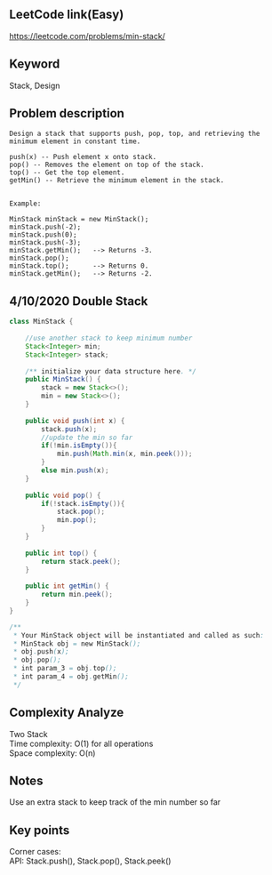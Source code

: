 ## LeetCode link(Easy)
https://leetcode.com/problems/min-stack/

## Keyword
Stack, Design

## Problem description
```
Design a stack that supports push, pop, top, and retrieving the minimum element in constant time.

push(x) -- Push element x onto stack.
pop() -- Removes the element on top of the stack.
top() -- Get the top element.
getMin() -- Retrieve the minimum element in the stack.
 

Example:

MinStack minStack = new MinStack();
minStack.push(-2);
minStack.push(0);
minStack.push(-3);
minStack.getMin();   --> Returns -3.
minStack.pop();
minStack.top();      --> Returns 0.
minStack.getMin();   --> Returns -2.
```
## 4/10/2020 Double Stack

```java
class MinStack {
    
    //use another stack to keep minimum number
    Stack<Integer> min;
    Stack<Integer> stack;
    
    /** initialize your data structure here. */
    public MinStack() {
        stack = new Stack<>();
        min = new Stack<>();
    }
    
    public void push(int x) {
        stack.push(x);
        //update the min so far
        if(!min.isEmpty()){
            min.push(Math.min(x, min.peek()));
        }
        else min.push(x);
    }
    
    public void pop() {
        if(!stack.isEmpty()){
            stack.pop();
            min.pop();
        }
    }
    
    public int top() {
        return stack.peek();
    }
    
    public int getMin() {
        return min.peek();
    }
}

/**
 * Your MinStack object will be instantiated and called as such:
 * MinStack obj = new MinStack();
 * obj.push(x);
 * obj.pop();
 * int param_3 = obj.top();
 * int param_4 = obj.getMin();
 */
```

## Complexity Analyze
Two Stack\
Time complexity: O(1) for all operations\
Space complexity: O(n)

## Notes
Use an extra stack to keep track of the min number so far

## Key points
Corner cases: \
API: Stack.push(), Stack.pop(), Stack.peek()


